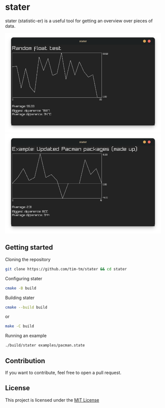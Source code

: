 # stater
stater (statistic-er) is a useful tool for getting an overview over pieces of data.

![](https://github.com/tim-tm/stater/blob/d0938a8e1e6d45db3b27c396f27a8210f61a5e45/res/float_example.png)
![](https://github.com/tim-tm/stater/blob/d0938a8e1e6d45db3b27c396f27a8210f61a5e45/res/pacman_example.png)

## Getting started

Cloning the repository
```sh
git clone https://github.com/tim-tm/stater && cd stater
```

Configuring stater
```sh
cmake -B build
```

Building stater
```sh
cmake --build build
```
or
```sh
make -C build
```

Running an example
```sh
./build/stater examples/pacman.state
```

## Contribution

If you want to contribute, feel free to open a pull request.

## License

This project is licensed under the [MIT License](https://github.com/tim-tm/stater/blob/main/LICENSE)
